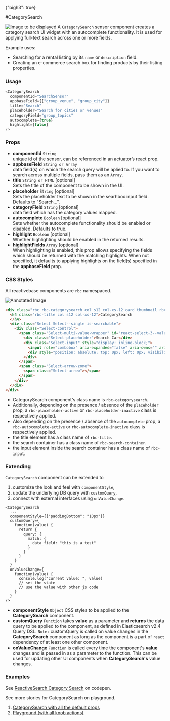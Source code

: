 {"bigh3": true}

#CategorySearch

![Image to be displayed](https://i.imgur.com/wRErIC9.png)
A `CategorySearch` sensor component creates a category search UI widget with an autocomplete functionality. It is used for applying full-text search across one or more fields.

Example uses:
* Searching for a rental listing by its `name` or `description` field.
* Creating an e-commerce search box for finding products by their listing properties.

### Usage

```js
<CategorySearch
  componentId="SearchSensor"
  appbaseField={["group_venue", "group_city"]}
  title="Search"
  placeholder="Search for cities or venues"
  categoryField="group_topics"
  autocomplete={true}
  highlight={false}
/>
```

### Props

- **componentId** `String`  
    unique id of the sensor, can be referenced in an actuator’s react prop.
- **appbaseField** `String or Array`  
    data field(s) on which the search query will be aplied to. If you want to search across multiple fields, pass them as an `Array`.
- **title** `String or HTML` [optional]  
    Sets the title of the component to be shown in the UI.
- **placeholder** `String` [optional]  
    Sets the placeholder text to be shown in the searhbox input field. Defaults to "Search...".
- **categoryField** `String` [optional]  
    data field which has the category values mapped.
- **autocomplete** `Boolean` [optional]  
    Sets whether the autocomplete functionality should be enabled or disabled. Defaults to true.
- **highlight** `Boolean` [optional]  
    Whether highlighting should be enabled in the returned results.
- **highlightFields** `Array` [optional]  
    When highlighting is enabled, this prop allows specifying the fields which should be returned with the matching highlights. When not specified, it defaults to applying highlights on the field(s) specified in the **appbaseField** prop.

### CSS Styles

All reactivebase components are `rbc` namespaced.

![Annotated Image](https://i.imgur.com/IWHVT1i.png)

```html
<div class="rbc rbc-categorysearch col s12 col-xs-12 card thumbnail rbc-title-active rbc-placeholder-active">
  <h4 class="rbc-title col s12 col-xs-12">CategorySearch
  </h4>
  <div class="Select Select--single is-searchable">
    <div class="Select-control">
      <span class="Select-multi-value-wrapper" id="react-select-3--value">
        <div class="Select-placeholder">Search Car</div>
        <div class="Select-input" style="display: inline-block;">
          <input role="combobox" aria-expanded="false" aria-owns="" aria-haspopup="false" aria-activedescendant="react-select-3--value" value="" style="width: 5px; box-sizing: content-box;">
          <div style="position: absolute; top: 0px; left: 0px; visibility: hidden; height: 0px; overflow: scroll; white-space: pre; font-size: 16px; font-family: &quot;Lato Regular&quot;; font-weight: normal; font-style: normal; letter-spacing: normal;"></div>
        </div>
      </span>
      <span class="Select-arrow-zone">
        <span class="Select-arrow"></span>
      </span>
    </div>
  </div>
</div>
```

* CategorySearch component's class name is `rbc-categorysearch`.
* Additionally, depending on the presence / absence of the `placeholder` prop, a `rbc-placeholder-active` or `rbc-placeholder-inactive` class is respectively applied.
* Also depending on the presence / absence of the `autocomplete` prop, a `rbc-autocomplete-active` or `rbc-autocomplete-inactive` class is respectively applied.
* the title element has a class name of `rbc-title`.
* the search container has a class name of `rbc-search-container`.
* the input element inside the search container has a class name of `rbc-input`.

### Extending

`CategorySearch` component can be extended to
1. customize the look and feel with `componentStyle`,
2. update the underlying DB query with `customQuery`,
3. connect with external interfaces using `onValueChange`.

```
<CategorySearch
  ...
  componentStyle={{"paddingBottom": "10px"}}
  customQuery={
    function(value) {
      return {
        query: {
          match: {
            data_field: "this is a test"
          }
        }
      }
    }
  }
  onValueChange={
    function(value) {
      console.log("current value: ", value)
      // set the state
      // use the value with other js code
    }
  }
/>
```

- **componentStyle** `Object`
    CSS styles to be applied to the **CategorySearch** component.
- **customQuery** `Function`
    takes **value** as a parameter and **returns** the data query to be applied to the component, as defined in Elasticsearch v2.4 Query DSL.
    `Note:` customQuery is called on value changes in the **CategorySearch** component as long as the component is a part of `react` dependency of at least one other component.
- **onValueChange** `Function`
    is called every time the component's **value** changes and is passed in as a parameter to the function. This can be used for updating other UI components when **CategorySearch's** value changes.


### Examples

<p data-height="500" data-theme-id="light" data-slug-hash="dWoVOd" data-default-tab="result" data-user="sids-aquarius" data-embed-version="2" data-pen-title="ReactiveSearch Category Search" class="codepen">See <a href="http://codepen.io/sids-aquarius/pen/dWoVOd/">ReactiveSearch Category Search</a> on codepen.</p>
<script async src="https://production-assets.codepen.io/assets/embed/ei.js"></script>

See more stories for CategorySearch on playground.

1. [CategorySearch with all the default props](../playground/?selectedKind=s%2FCategorySearch&selectedStory=Basic&full=0&down=1&left=1&panelRight=0&downPanel=kadirahq%2Fstorybook-addon-knobs&filterBy=ReactiveSearch)
1. [Playground (with all knob actions)](../playground/?knob-title=CategorySearch&knob-appbaseField%5B0%5D=name&knob-categoryField=brand.raw&knob-defaultSelected=&knob-placeholder=Search+Car&selectedKind=s%2FCategorySearch&selectedStory=Playground&full=0&down=1&left=1&panelRight=0&downPanel=kadirahq%2Fstorybook-addon-knobs&filterBy=ReactiveSearch)
